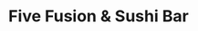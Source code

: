 ---
layout: place
title: "Five Fusion & Sushi Bar"
permalink: /oregon/bend/five-fusion-sushi-bar.html
stateAbbr: OR
stateName: Oregon
cityName: Bend
seo:
  name: "Five Fusion & Sushi Bar"
  type: Restaurant
  links: http://www.5fusion.com/
description: "Five Fusion & Sushi Bar serves delicious sushi in Bend, Oregon. Try fresh Japanese dishes for a great dining experience. "
place_id: ChIJy24cTJ3IuFQRYAzcnaoOno0
photos:
  - name: >-
      places/ChIJy24cTJ3IuFQRYAzcnaoOno0/photos/AeeoHcL0gMvhsmuLi4uxxK3VJ7U7RBeBvfXNaP9aIJKRA6aCQpVi7yIg5X4iO3JD8wBCQtmQaEn_3z4Gwxdih3xglkEI3dHVhSqtqpTqs-pEwO7uyoTkUH9S6kHMdmejP1qNdbJSMrfrs9TpG7--oGAPzKBsw5vLGVH_QuFsbZ8cBx0XodkyuQtBaxLTBiAApfIUNhC7NroU6V4bs5LEIoGQLShdj9h8FELAtUuE7yv5VTuGtbt5nS8AbnWhIy_Etrd1yF-y4JVo3TNUSUYRFM_IDhAUgA9QUo5Sjbi0pjgGg3r4mMQx6JiWoR1IuYPfVT_1smziNoogpAqALbpvql_lZnh6BxmzWcZg4kyAbajzTu3X3ukpQsAiIpTh6_8ZzBR0EmLp6DgWjE7vMr__OUakPngJpUBLdj9o7tUFTFcrOyM
    widthPx: 4032
    heightPx: 3024
    authorAttributions:
      - displayName: Nick Giersdorf
        uri: https://maps.google.com/maps/contrib/102626420276185031306
        photoUri: >-
          https://lh3.googleusercontent.com/a-/ALV-UjXYAuFYJcOKYToKnqWCOcri8WButTeLpr7pBXKC313ZO-6L04zoyEQ=s100-p-k-no-mo
    flagContentUri: >-
      https://www.google.com/local/imagery/report/?cb_client=maps_api_places.places_api&image_key=!1e10!2sCIHM0ogKEICAgIClw9bmSw&hl=en-US
    googleMapsUri: >-
      https://www.google.com/maps/place//data=!3m4!1e2!3m2!1sCIHM0ogKEICAgIClw9bmSw!2e10!4m2!3m1!1s0x54b8c89d4c1c6ecb:0x8d9e0eaa9ddc0c60
  - name: >-
      places/ChIJy24cTJ3IuFQRYAzcnaoOno0/photos/AeeoHcKh6arc3FO7IjcTtWyR4xo5JaFQ5LSlFrk1Qs7_EZ6_hVBL_HZ4JYEN_h1SuVSw-zDgGdmCFwxm8kq3IEgnRd_s6hUl1kNtCED_tiJTqJdVQ9Zi5jbcnyABwIh1WhyaHDKxWe1NkO8Lis_jm-rO4R0pRBcsI8Sblw7nhkUnql075_P7cQwmKWujlC9CE7lal1jPaR9rYhthcK1sFK-JJcgxvfSO3sQyfBC6q_aTjUTgF5pwxCbBN3qQF0u9PJCjP70mYNZ5YqJZwa91ltbKStZ4psB05PLx34jJL8k0HXZcaQ
    widthPx: 1487
    heightPx: 1427
    authorAttributions:
      - displayName: Five Fusion & Sushi Bar
        uri: https://maps.google.com/maps/contrib/100583506739551524441
        photoUri: >-
          https://lh3.googleusercontent.com/a/ACg8ocJH63SjI7TGcyD_1TUh9RzZEUckpSbJuHGrX4wh24ulIvXI9Q=s100-p-k-no-mo
    flagContentUri: >-
      https://www.google.com/local/imagery/report/?cb_client=maps_api_places.places_api&image_key=!1e10!2sAF1QipPD9jcnGsFplJmZ7qKRKR2cJUyR4xtfhQ_duw32&hl=en-US
    googleMapsUri: >-
      https://www.google.com/maps/place//data=!3m4!1e2!3m2!1sAF1QipPD9jcnGsFplJmZ7qKRKR2cJUyR4xtfhQ_duw32!2e10!4m2!3m1!1s0x54b8c89d4c1c6ecb:0x8d9e0eaa9ddc0c60
  - name: >-
      places/ChIJy24cTJ3IuFQRYAzcnaoOno0/photos/AeeoHcKoXYe7bGV1MnIT0sq5XvJiauXkBFlEsoEEilVvPU_q1ujwmNEh93bCb18cIX4DOcttTO_E77Ek7frpM44vd2DuyUdrmrGMip6jRdkQW0Du_nuzsssJNC4OjsCEAXXkXnZz9W_0aX6Vt9DWLrmoW4pXbWFnTJtD5yzAg8ufvdruJ4OwI9Dpq25ekqAAPf1jCoQ8zIv5mg7ESEAKDQWjKmx7ncWEQyJKTQo0iDhkeLFYnbDySAwrytaJ7AtQ9p9ysjXiYlvM_OObj1JFumvR2qLWEgRFbWrRzz9dw7ZYyZtNUmNy6GzgBiYYV69B2p7LeOTBzMcC6QCRKmyhr4-GxDDbx8cSW2uAbAvXnVpRgNgmGR4Z-wKhlPHO3Hhiuf8ttlh2kKqAyQfj0d6XpHt8HKOOeSSgLr3Vy0rqJEeebus91yE
    widthPx: 3555
    heightPx: 2172
    authorAttributions:
      - displayName: Lorri Dana
        uri: https://maps.google.com/maps/contrib/114501608872264532289
        photoUri: >-
          https://lh3.googleusercontent.com/a-/ALV-UjUCDWckX9IRRmhFfmidF3Rii0bWoJCVcmTnfZbKqlktdmchBcmb=s100-p-k-no-mo
    flagContentUri: >-
      https://www.google.com/local/imagery/report/?cb_client=maps_api_places.places_api&image_key=!1e10!2sCIHM0ogKEICAgICL9pai0gE&hl=en-US
    googleMapsUri: >-
      https://www.google.com/maps/place//data=!3m4!1e2!3m2!1sCIHM0ogKEICAgICL9pai0gE!2e10!4m2!3m1!1s0x54b8c89d4c1c6ecb:0x8d9e0eaa9ddc0c60
  - name: >-
      places/ChIJy24cTJ3IuFQRYAzcnaoOno0/photos/AeeoHcJBeAj0rCj9ivrmZYJk80pTHp84PQxN2r-BJeVXFJQ4eWIyZCqMKEj1aRi14tGqzNGWKJUrxanNS-dMx9nf3JozrgMvvKfmubVN2IxAgXLMggqGlRDMDr_8NcGbOUJfopHqP4qX3o2Tw3lD0qR6JrM5rHd0-md7q0fBpMAPY4SBJt-DmNDdhaI8I1e2Xkk1wl_Wqb9AoLwX5IBADxSCuswoR6kS15l39AIAJ7kE51bkp6O2sxZOUlUJvE1CAgc67eBDw5VQVuX9iH9OHB_GOx5FVWvnOSvtxE9XzFJSYkT692qk9fuxxRff4h6C8l_8hIcJ8_48JRQGf8rpx2y2tRdBRWZTY4xmOy394j4riYOmoqv45r0fvg9xPggFF8WgBO40wyklzV0TxiMagt2ym3B2KqpEiFl9PiQCH5_D1iPogQ
    widthPx: 3024
    heightPx: 4032
    authorAttributions:
      - displayName: Rodolfo Escobar
        uri: https://maps.google.com/maps/contrib/111133575588675283227
        photoUri: >-
          https://lh3.googleusercontent.com/a-/ALV-UjXDaO5u0edCMi7K9CcPU8wlYqJtsFpLdvM380U-fyUXQPBxuflR=s100-p-k-no-mo
    flagContentUri: >-
      https://www.google.com/local/imagery/report/?cb_client=maps_api_places.places_api&image_key=!1e10!2sCIHM0ogKEICAgIDr7vSTYw&hl=en-US
    googleMapsUri: >-
      https://www.google.com/maps/place//data=!3m4!1e2!3m2!1sCIHM0ogKEICAgIDr7vSTYw!2e10!4m2!3m1!1s0x54b8c89d4c1c6ecb:0x8d9e0eaa9ddc0c60
  - name: >-
      places/ChIJy24cTJ3IuFQRYAzcnaoOno0/photos/AeeoHcK3ucmLBnsfJrtZv-EfSYW6nOrWLQir5XJ4tq-DYzd4JdnTGilo0vMRuHVhITVpKhY8RM-S1wOBjjS2ikoQzVkgTLaSyoYCVMo-5ccCC4KNcuQTxcvI3rH8soe304XFJrgx_Zf2n_j3p37M6BsBJKuT6c9YwwjQmVFKi--VWcRitm65Ochd3tyxz_xjenoD5ZKBel-VYKV9FSeAXE3Pp4vV-eqK0-gyTvupGtlklUz4guNIlEyHKi-Mo-GDoRfeZW9pqgzT8UiQT4hcRyVFhOheS5zQdpgOBa6fbYEYtSRvB-mn4j3DKDnsvlIl7AMiOG0_ULWnkmHKvYqtDNHrB9YBObpv_tf6YsyPtoKtZxdsLjY29qPKDV_t_lTik2u-ckotBnQYcykxaOVM92IapH0YoGmwFmaWY2Fequ8XejE
    widthPx: 3024
    heightPx: 4032
    authorAttributions:
      - displayName: Benjamin Franke (Solstice Son)
        uri: https://maps.google.com/maps/contrib/102478868458970831351
        photoUri: >-
          https://lh3.googleusercontent.com/a-/ALV-UjX12yHah2leL6PHqaEz3ENMkZhlpCwSyWDgJVlLdsbUtUsdgMkP=s100-p-k-no-mo
    flagContentUri: >-
      https://www.google.com/local/imagery/report/?cb_client=maps_api_places.places_api&image_key=!1e10!2sCIHM0ogKEICAgMCA--iONQ&hl=en-US
    googleMapsUri: >-
      https://www.google.com/maps/place//data=!3m4!1e2!3m2!1sCIHM0ogKEICAgMCA--iONQ!2e10!4m2!3m1!1s0x54b8c89d4c1c6ecb:0x8d9e0eaa9ddc0c60
  - name: >-
      places/ChIJy24cTJ3IuFQRYAzcnaoOno0/photos/AeeoHcJ3sLtDhZt9VtTTZWiqIVDahrM1LHAxK9W8bdNcJmxFHAMOYVuNsJQseuEBqy0YjElAJcoFvoBsSAPvNDSUA9pI5_G22W-a8vm053LIwhfXxjNGpjW0BL9ptxzg7NLx9IU0m7DvN5u6gIwIRgzXHYdHjFAnjdrqxlEjpfzjiFlMfGN7k7fBvfys-5w0bVuwo0Da7Tnh7j1Wjb52Stsq72kARFFmvoDK5-ebjS-EyidTl7g9CurEL4T_uOVv6RkajFb4kLYqLG3va-fhzCrJ5q26zVCB5SxC61ge7TDiom-LCZA8KracROLugD2gUpeeYhfu9dTweId38MTIr9mRbTrs9v-4qaxAum10uMEaMhn9Pzdw6Q48mb0CRyfC0XqwsQYhWAAjqgMcsgR_hu0PwPsUKsGxkxSdWQSw0bdMLuJ6GTA
    widthPx: 4032
    heightPx: 3024
    authorAttributions:
      - displayName: SUO Family
        uri: https://maps.google.com/maps/contrib/110241990992514147043
        photoUri: >-
          https://lh3.googleusercontent.com/a-/ALV-UjXvZ8VDDHa0aKp_E32F-_7Ewjfk3qvXyfaVstLQlQX0bmjWgYi6=s100-p-k-no-mo
    flagContentUri: >-
      https://www.google.com/local/imagery/report/?cb_client=maps_api_places.places_api&image_key=!1e10!2sCIHM0ogKEICAgIDbipfo3wE&hl=en-US
    googleMapsUri: >-
      https://www.google.com/maps/place//data=!3m4!1e2!3m2!1sCIHM0ogKEICAgIDbipfo3wE!2e10!4m2!3m1!1s0x54b8c89d4c1c6ecb:0x8d9e0eaa9ddc0c60
  - name: >-
      places/ChIJy24cTJ3IuFQRYAzcnaoOno0/photos/AeeoHcLu06DgDiC9K_-TO65IdnqeHoyVKX90O6VOKk8W4zQ1zlZUIwpDsqvty9Mik7I09fo1_u-zTazzaxBDtj68a5X3s76mcrXMgn5_-5TVuPpWgQwuuc8D6jdLEcMxVquRROEgO_p0SPUv84KriG-6XRJOMI-1LKmCI2fJ0BFnUMYgn-X5BBIwHQ2NU4T4EuW3BWM0hh3JOrbb1eQm69whbu9_h8Mf2BqA3SBArvbh4CAOcLxJI87qydx6bHpYTtoKdM00A0YeEkbmBLMSoCr4sdZh5jluIyyuK91tkzIhT8DS8VHwAzpAPUXzbAUtVAzEN90JL_wA3QEX5pRO-iy8-bRYE9TUeAe-g7BxgmHMh4n-viMRvmtKv4UefvlSLT3kHclPSxb8wfsDlogvjMjB1ojLjQGAmrLGkTY18Tap2ObKzi5w
    widthPx: 3024
    heightPx: 4032
    authorAttributions:
      - displayName: Monique V.
        uri: https://maps.google.com/maps/contrib/103333815924864780670
        photoUri: >-
          https://lh3.googleusercontent.com/a/ACg8ocLS9Pz96uhGlk8a2avL40N_G_6lIyf7RVKyrp7xe24Nsz7jRA=s100-p-k-no-mo
    flagContentUri: >-
      https://www.google.com/local/imagery/report/?cb_client=maps_api_places.places_api&image_key=!1e10!2sCIHM0ogKEICAgID5-OvY6AE&hl=en-US
    googleMapsUri: >-
      https://www.google.com/maps/place//data=!3m4!1e2!3m2!1sCIHM0ogKEICAgID5-OvY6AE!2e10!4m2!3m1!1s0x54b8c89d4c1c6ecb:0x8d9e0eaa9ddc0c60
  - name: >-
      places/ChIJy24cTJ3IuFQRYAzcnaoOno0/photos/AeeoHcJUu41vKKZ9G-MMynmIY_3a1LeKtco4o9blq5yysDdMYnXLOgc1-XGWYNjqBkitmzeqzVUCsOVRUa2UuCu_c9OFVGQKq6PFKfkWNVDS5zHy-BAFEt7Iwb_A9GSDIzrnYqEg46usDuDVtPqO-JASCU3_nPRCsg8kWTO3L3wkVUUtZAqgejMd1XAwWU8bEuW9suq34Tjo7SGMJaUEWc3VVEnaFLZCYsTbRhA07hDfDVAt4C3NwptHWukmlMf8WZrfklenB6Q0xTFZ41sWytnEjvI9GM_A0ZDz6-tLg9GeaVeQYUjI_tjdKyUs2vELzbRg2D4lMlk4jZ5ZywOTTW9BN8T-Ub3jHNmIgTX7Cvv-4o8hBIx-MNupKlvybYwJOGDyurxPy-wx7ytx8BN2SIFmXaKm8O2MZ9Tbt4L1wXBe-L2fJZ12
    widthPx: 4080
    heightPx: 3072
    authorAttributions:
      - displayName: Matthew Krunglevich
        uri: https://maps.google.com/maps/contrib/100150831663760014553
        photoUri: >-
          https://lh3.googleusercontent.com/a-/ALV-UjU2Im7uOgausUs01LtzK2Y2_zpGdk6mdzdPU-LV5QuwpSZyva_gsQ=s100-p-k-no-mo
    flagContentUri: >-
      https://www.google.com/local/imagery/report/?cb_client=maps_api_places.places_api&image_key=!1e10!2sCIHM0ogKEICAgIC5zLbrxwE&hl=en-US
    googleMapsUri: >-
      https://www.google.com/maps/place//data=!3m4!1e2!3m2!1sCIHM0ogKEICAgIC5zLbrxwE!2e10!4m2!3m1!1s0x54b8c89d4c1c6ecb:0x8d9e0eaa9ddc0c60
  - name: >-
      places/ChIJy24cTJ3IuFQRYAzcnaoOno0/photos/AeeoHcJuXAYzymMm0l5e73y7odTgKvZs8GmNrjtTCCSFipZ9LvofFj3XCbczndnv5i0itAF7d_rVaFXR_w11DfOdY6tLHFhg_Lse5BqO3yasgOFxD53uS-MuxPTN_XdTyU_fqhadQQ1Auaaxy9nTIfse_x1Uh5r5nzkJ_TLTJqDex-5VPcqOPWfLj-_9ws1Rm64rqcQ75OXM1_gyJmi30QzPtO-gqZj6lTUd87umZZiSwfin-2cLbFPqbMEHchYQjZKbua8r6wj7avAYKskVIQH9tjZXyi4iwt3lIryG4YcdzDvWGhmpve9PsivSs5hXeQYEhZ7xOqUG6ZMt2t4yKgEKtYM7pdtWnLVLP1ZE_ZR3jZtOjh48bhUTiF0dqRGHC8_liStzrV_ExaXtZpBXmpYLZxo2SuzeOcHZjlYZd7Su1Mgjfg
    widthPx: 2957
    heightPx: 2967
    authorAttributions:
      - displayName: Quynh Cay
        uri: https://maps.google.com/maps/contrib/109131793836290431672
        photoUri: >-
          https://lh3.googleusercontent.com/a-/ALV-UjUIK11DEkeOzrYtV8bZRvm_-KZsPT5b47R2p574VbQ5SoQyITAR3w=s100-p-k-no-mo
    flagContentUri: >-
      https://www.google.com/local/imagery/report/?cb_client=maps_api_places.places_api&image_key=!1e10!2sCIHM0ogKEICAgIDrxYzsdw&hl=en-US
    googleMapsUri: >-
      https://www.google.com/maps/place//data=!3m4!1e2!3m2!1sCIHM0ogKEICAgIDrxYzsdw!2e10!4m2!3m1!1s0x54b8c89d4c1c6ecb:0x8d9e0eaa9ddc0c60
  - name: >-
      places/ChIJy24cTJ3IuFQRYAzcnaoOno0/photos/AeeoHcJJVY1qoTvSNKZoGHxStTvK2WkhUg0TjUPAeOLXox-RxJqyKsgMd7jB6uUFTuX7C7F1LKCNo8Vx4-XxX6jERB0C99_ixPU8x4vjmIDceEO_cZ9vQoUeJ8gCFtrqy2TigQ_bbPCt9X2jtJ85yrQQp-xq1ILB6mr0ufh7RqnH5wywu54NFhr35MUF1ygnAPMVHQkL0fi1nmcWgX7odYtyMsGQfgh0ClBPdkq_yZSv3Suh573bZCjtdafRuQe2QY7ZnroQXtoFgUyKVChSKKbJgu_t2mHZNmi6Y-x9MExqg99YkYnKO2Q3sKx7VwuQwpHdK2voj9rhs7vByYh8_dU5EoggHvv27DsOwGUajG2TjJ3KvzuQ6kVAnxBv_dtq2T10Kiyiv3CK_vjll2QmMly_s9HW2cIqakFER_GagYJouj0
    widthPx: 4032
    heightPx: 3024
    authorAttributions:
      - displayName: Andrew Healy
        uri: https://maps.google.com/maps/contrib/106820515181942699465
        photoUri: >-
          https://lh3.googleusercontent.com/a-/ALV-UjXUgsbOlEmyGXXal68DblpQowdgPEG6T5R35IC6DU_9mXz9z7eHBQ=s100-p-k-no-mo
    flagContentUri: >-
      https://www.google.com/local/imagery/report/?cb_client=maps_api_places.places_api&image_key=!1e10!2sCIHM0ogKEICAgID22_eqOA&hl=en-US
    googleMapsUri: >-
      https://www.google.com/maps/place//data=!3m4!1e2!3m2!1sCIHM0ogKEICAgID22_eqOA!2e10!4m2!3m1!1s0x54b8c89d4c1c6ecb:0x8d9e0eaa9ddc0c60
address: '821 NW Wall St #100, Bend, OR 97701, USA'
street: '821 NW Wall St #100'
city: Bend
state: OR
zip: '97701'
country: USA
neighborhood: River West
latitude: '44.058480'
longitude: '-121.314938'
accessibility_options:
  wheelchairAccessibleParking: true
  wheelchairAccessibleEntrance: true
  wheelchairAccessibleRestroom: true
  wheelchairAccessibleSeating: true
business_status: OPERATIONAL
name: Five Fusion & Sushi Bar
google_maps_links:
  directionsUri: >-
    https://www.google.com/maps/dir//''/data=!4m7!4m6!1m1!4e2!1m2!1m1!1s0x54b8c89d4c1c6ecb:0x8d9e0eaa9ddc0c60!3e0
  placeUri: https://maps.google.com/?cid=10204609931623795808
  writeAReviewUri: >-
    https://www.google.com/maps/place//data=!4m3!3m2!1s0x54b8c89d4c1c6ecb:0x8d9e0eaa9ddc0c60!12e1
  reviewsUri: >-
    https://www.google.com/maps/place//data=!4m4!3m3!1s0x54b8c89d4c1c6ecb:0x8d9e0eaa9ddc0c60!9m1!1b1
  photosUri: >-
    https://www.google.com/maps/place//data=!4m3!3m2!1s0x54b8c89d4c1c6ecb:0x8d9e0eaa9ddc0c60!10e5
primary_type: Japanese Restaurant
opening_hours:
  regular: null
  current: null
secondary_opening_hours:
  regular:
    weekdayDescriptions: null
    type: null
  current:
    weekdayDescriptions: null
    type: null
phone: (541) 323-2328
price_level: PRICE_LEVEL_MODERATE
price_range: null
rating: '4.5'
rating_count: 572
website: http://www.5fusion.com/
reviews: null
parking_options: null
payment_options: null
allow_dogs: null
curbside_pickup: null
delivery: null
dine_in: null
good_for_children: null
good_for_groups: null
good_for_sports: null
live_music: null
menu_for_children: null
outdoor_seating: null
reservable: null
restroom: null
serves_beer: null
serves_breakfast: null
serves_brunch: null
serves_cocktails: null
serves_coffee: null
serves_dinner: null
serves_dessert: null
serves_lunch: null
serves_vegetarian_food: null
serves_wine: null
takeout: null
summary: null

---